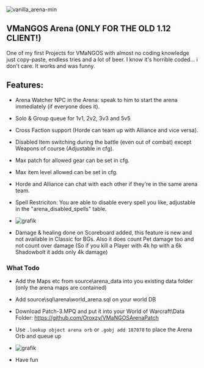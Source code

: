 ![vanilla_arena-min](https://user-images.githubusercontent.com/357606/210061106-d7628cdd-3e9a-454e-9998-67477786d041.png)



## VMaNGOS Arena (ONLY FOR THE OLD 1.12 CLIENT!)
One of my first Projects for VMaNGOS with almost no coding knowledge just copy-paste, endless tries and a lot of beer.
I know it's horrible coded... i don't care. It works and was funny.

## Features:

- Arena Watcher NPC in the Arena: speak to him to start the arena immediately (if everyone does it).
- Solo & Group queue for 1v1, 2v2, 3v3 and 5v5
- Cross Faction support (Horde can team up with Alliance and vice versa).
- Disabled Item switching during the battle (even out of combat) except Weapons of course (Adjustable in cfg).
- Max patch for allowed gear can be set in cfg.
- Max item level allowed can be set in cfg.
- Horde and Alliance can chat with each other if they're in the same arena team.
- Spell Restriciton: You are able to disable every spell you like, adjustable in the "arena_disabled_spells" table.
- ![grafik](https://user-images.githubusercontent.com/357606/208445837-caa9f3fe-e2ca-484b-b9a0-edf676f698c2.png)

- Damage & healing done on Scoreboard added, this feature is new and not available in Classic for BGs. Also it does count Pet damage too and not count over damage (So if you kill a Player with 4k hp with a 6k Shadowbolt it adds only 4k damage)

### What Todo

- Add the Maps etc from source\arena_data into you existing data folder (only the arena maps are contained)
- Add source\sql\arena\world_arena.sql on your world DB
- Download Patch-3.MPQ and put it into your World of Warcraft\Data Folder: https://github.com/Oroxzy/VMaNGOSArenaPatch
- Use `.lookup object arena orb` or `.gobj add 187078` to place the Arena Orb and queue up

- ![grafik](https://user-images.githubusercontent.com/357606/208283756-fcb72a8e-41e5-4f85-b2b4-9f3f527ab85c.png)

- Have fun
